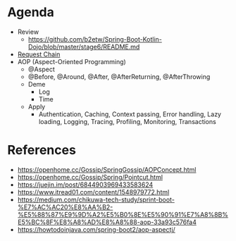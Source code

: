 # Agenda
* Review
  * https://github.com/b2etw/Spring-Boot-Kotlin-Dojo/blob/master/stage6/README.md
* [Request Chain](https://raw.githubusercontent.com/b2etw/Spring-Boot-Kotlin-Dojo/master/stage7/request-chain.png)
* AOP (Aspect-Oriented Programming)
  * @Aspect
  * @Before, @Around, @After, @AfterReturning, @AfterThrowing
  * Deme
    * Log
    * Time
  * Apply
    * Authentication, Caching, Context passing, Error handling, Lazy loading, Logging, Tracing, Profiling, Monitoring, Transactions

# References
* https://openhome.cc/Gossip/SpringGossip/AOPConcept.html
* https://openhome.cc/Gossip/Spring/Pointcut.html
* https://juejin.im/post/6844903969433583624
* https://www.itread01.com/content/1548979772.html
* https://medium.com/chikuwa-tech-study/sprint-boot-%E7%AC%AC20%E8%AA%B2-%E5%88%87%E9%9D%A2%E5%B0%8E%E5%90%91%E7%A8%8B%E5%BC%8F%E8%A8%AD%E8%A8%88-aop-33a93c576fa4
* https://howtodoinjava.com/spring-boot2/aop-aspectj/

